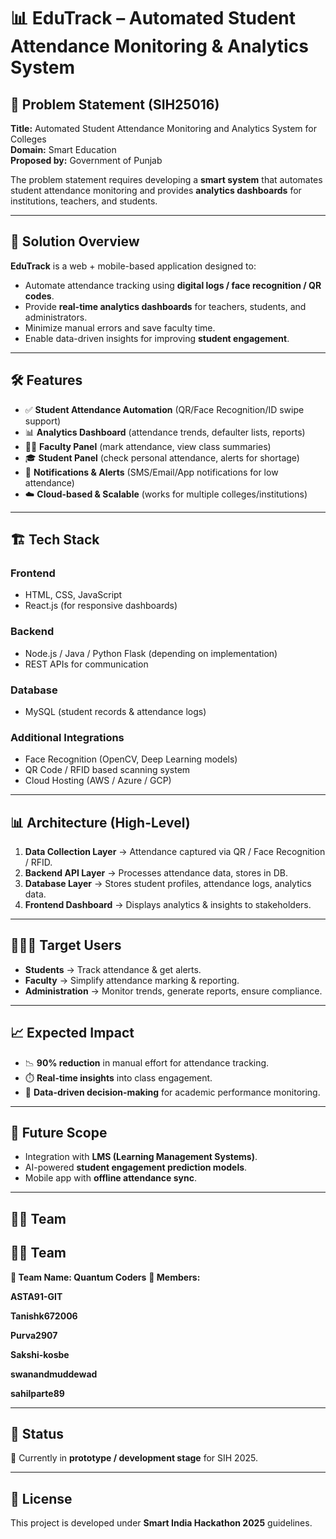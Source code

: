 # 📊 EduTrack – Automated Student Attendance Monitoring & Analytics System

## 📌 Problem Statement (SIH25016)

**Title:** Automated Student Attendance Monitoring and Analytics System for Colleges  
**Domain:** Smart Education  
**Proposed by:** Government of Punjab

The problem statement requires developing a **smart system** that automates student attendance monitoring and provides **analytics dashboards** for institutions, teachers, and students.

---

## 🚀 Solution Overview

**EduTrack** is a web + mobile-based application designed to:

* Automate attendance tracking using **digital logs / face recognition / QR codes**.
* Provide **real-time analytics dashboards** for teachers, students, and administrators.
* Minimize manual errors and save faculty time.
* Enable data-driven insights for improving **student engagement**.

---

## 🛠️ Features

* ✅ **Student Attendance Automation** (QR/Face Recognition/ID swipe support)
* 📊 **Analytics Dashboard** (attendance trends, defaulter lists, reports)
* 👩‍🏫 **Faculty Panel** (mark attendance, view class summaries)
* 🎓 **Student Panel** (check personal attendance, alerts for shortage)
* 🔔 **Notifications & Alerts** (SMS/Email/App notifications for low attendance)
* ☁️ **Cloud-based & Scalable** (works for multiple colleges/institutions)

---

## 🏗️ Tech Stack

### Frontend

* HTML, CSS, JavaScript
* React.js (for responsive dashboards)

### Backend

* Node.js / Java / Python Flask (depending on implementation)
* REST APIs for communication

### Database

* MySQL (student records & attendance logs)

### Additional Integrations

* Face Recognition (OpenCV, Deep Learning models)
* QR Code / RFID based scanning system
* Cloud Hosting (AWS / Azure / GCP)

---

## 📊 Architecture (High-Level)

1. **Data Collection Layer** → Attendance captured via QR / Face Recognition / RFID.
2. **Backend API Layer** → Processes attendance data, stores in DB.
3. **Database Layer** → Stores student profiles, attendance logs, analytics data.
4. **Frontend Dashboard** → Displays analytics & insights to stakeholders.

---

## 🧑‍🤝‍🧑 Target Users

* **Students** → Track attendance & get alerts.
* **Faculty** → Simplify attendance marking & reporting.
* **Administration** → Monitor trends, generate reports, ensure compliance.

---

## 📈 Expected Impact

* 📉 **90% reduction** in manual effort for attendance tracking.
* ⏱️ **Real-time insights** into class engagement.
* 🎯 **Data-driven decision-making** for academic performance monitoring.

---

## 🚀 Future Scope

* Integration with **LMS (Learning Management Systems)**.
* AI-powered **student engagement prediction models**.
* Mobile app with **offline attendance sync**.

---

## 👨‍💻 Team

## 👨‍💻 Team

**🚀 Team Name: Quantum Coders**
**👥 Members:**

**ASTA91-GIT**

**Tanishk672006**

**Purva2907**

**Sakshi-kosbe**

**swanandmuddewad**

**sahilparte89**

---

## 📌 Status

🔨 Currently in **prototype / development stage** for SIH 2025.

---

## 📜 License

This project is developed under **Smart India Hackathon 2025** guidelines.

